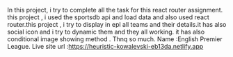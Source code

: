 In this project, i try to complete all the task for this react router assignment.
this project , i used the sportsdb api and  load data and also used react router.this project ,  i try to display in epl all teams and their details.it has also social icon and i try to dynamic them and they all working. it has also conditional image showing method . Thnq so much.
Name :English Premier League.
Live site url :https://heuristic-kowalevski-eb13da.netlify.app

